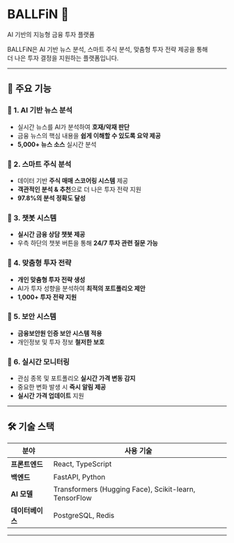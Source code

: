 # BALLFiN 🚀  
AI 기반의 지능형 금융 투자 플랫폼     

BALLFiN은 AI 기반 뉴스 분석, 스마트 주식 분석, 맞춤형 투자 전략 제공을 통해  
더 나은 투자 결정을 지원하는 플랫폼입니다.  

---

## 📌 주요 기능  

### 🔹 1. AI 기반 뉴스 분석  
- 실시간 뉴스를 AI가 분석하여 **호재/악재 판단**  
- 금융 뉴스의 핵심 내용을 **쉽게 이해할 수 있도록 요약 제공**  
- **5,000+ 뉴스 소스** 실시간 분석  

### 🔹 2. 스마트 주식 분석  
- 데이터 기반 **주식 매매 스코어링 시스템** 제공  
- **객관적인 분석 & 추천**으로 더 나은 투자 전략 지원  
- **97.8%의 분석 정확도 달성**  

### 🔹 3. 챗봇 시스템  
- **실시간 금융 상담 챗봇 제공**  
- 우측 하단의 챗봇 버튼을 통해 **24/7 투자 관련 질문 가능**  

### 🔹 4. 맞춤형 투자 전략  
- **개인 맞춤형 투자 전략 생성**  
- AI가 투자 성향을 분석하여 **최적의 포트폴리오 제안**  
- **1,000+ 투자 전략 지원**  

### 🔹 5. 보안 시스템  
- **금융보안원 인증 보안 시스템 적용**  
- 개인정보 및 투자 정보 **철저한 보호**  

### 🔹 6. 실시간 모니터링  
- 관심 종목 및 포트폴리오 **실시간 가격 변동 감지**  
- 중요한 변화 발생 시 **즉시 알림 제공**  
- **실시간 가격 업데이트** 지원  

---

## 🛠️ 기술 스택  

| 분야        | 사용 기술 |
|------------|--------------|
| **프론트엔드**  | React, TypeScript |
| **백엔드**      | FastAPI, Python |
| **AI 모델**     | Transformers (Hugging Face), Scikit-learn, TensorFlow |
| **데이터베이스** | PostgreSQL, Redis |

---

